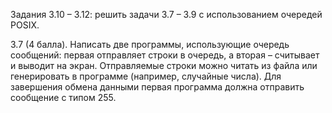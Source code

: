 Задания 3.10 – 3.12: решить задачи 3.7 – 3.9 с использованием очередей POSIX.

3.7 (4 балла). Написать две программы, использующие очередь сообщений: первая отправляет строки в очередь, а вторая – считывает и выводит на экран. Отправляемые строки можно читать из файла или генерировать в программе (например, случайные числа). Для завершения обмена данными первая программа должна отправить сообщение с типом 255.
